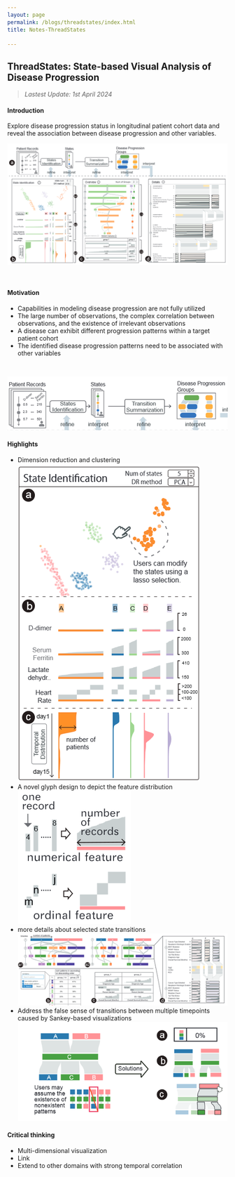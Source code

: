 ```yaml
---
layout: page
permalink: /blogs/threadstates/index.html
title: Notes-ThreadStates

---
```


## **ThreadStates**: State-based Visual Analysis of Disease Progression

> *Lastest Update: 1st April 2024*

#### Introduction

Explore disease progression status in longitudinal patient cohort data and reveal the association between disease progression and other variables.

![image-20240504120815987](threadstates.assets/image-20240504120815987.png)

<br>

#### Motivation

- Capabilities in modeling disease progression are not fully utilized
- The large number of observations, the complex correlation between observations, and the existence of irrelevant observations 
- A disease can exhibit different progression patterns within a target patient cohort
- The identified disease progression patterns need to be associated with other variables

<br>

![image-20240504120935108](threadstates.assets/image-20240504120935108.png)

#### Highlights

- Dimension reduction and clustering
![image-20240504121015503](threadstates.assets/image-20240504121015503.png)
- A novel glyph design to depict the feature distribution
![image-20240504121059438](threadstates.assets/image-20240504121059438.png)
- more details about selected state transitions
![image-20240504132810657](threadstates.assets/image-20240504132810657.png)
- Address the false sense of transitions between multiple timepoints caused by Sankey-based visualizations
![image-20240504132823225](threadstates.assets/image-20240504132823225.png)

#### **Critical thinking**

- Multi-dimensional visualization
- Link
- Extend to other domains with strong temporal correlation